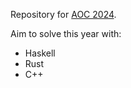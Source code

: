 Repository for [AOC 2024](https://adventofcode.com/2024).

Aim to solve this year with:

* Haskell
* Rust
* C++

